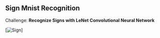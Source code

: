 ## Sign Mnist Recognition

Challenge: **Recognize Signs with LeNet Convolutional Neural Network**

[![Sign](https://d.newsweek.com/en/full/1394686/asl-getty-images.webp?w=961&f=7c962ce5bfa3ec35b51655d3a937fbf0)]